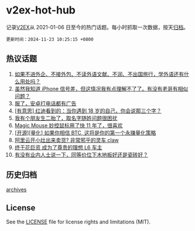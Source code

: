 # v2ex-hot-hub

 记录[V2EX](https://www.v2ex.com/)从 2021-01-06 日至今的热门话题。每小时抓取一次数据，按天[归档](archives)。

`更新时间：2024-11-23 10:25:15 +0800`

## 热议话题

1. [如果不进外企、不接外包、不读外语文献、不润、不出国旅行，学外语还有什么用处吗？](https://www.v2ex.com/t/1091739)
1. [虽然我知道 iPhone 信号差，但这情况我有点理解不了了。有没有老哥有相似问题？](https://www.v2ex.com/t/1091724)
1. [服了，安卓打电话都有广告](https://www.v2ex.com/t/1091768)
1. [[有意思] 红迪看到的：当你遇到 18 岁的自己，你会说那三个字？](https://www.v2ex.com/t/1091725)
1. [我有个朋友生二胎了，取名字随姓问题很困扰](https://www.v2ex.com/t/1091828)
1. [Magic Mouse 妙控鼠标用了快 11 年了，很喜欢](https://www.v2ex.com/t/1091792)
1. [[开源][量化] 如果你相信 BTC, 这将是你的第一个永赚量化策略](https://www.v2ex.com/t/1091726)
1. [阿里云开小灶出来卖货? 非常邪乎的灵车 claw](https://www.v2ex.com/t/1091818)
1. [终于花巨资 成为了尊贵的理想 L6 车主](https://www.v2ex.com/t/1091849)
1. [有没有业内人士说一下，同等价位下木地板好还是瓷砖好？](https://www.v2ex.com/t/1091715)

## 历史归档

[archives](archives)

## License

See the [LICENSE](LICENSE) file for license rights and limitations (MIT).
